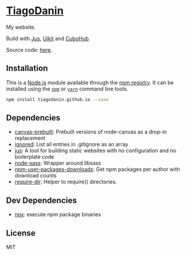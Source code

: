 # [TiagoDanin](https://tiagodanin.github.io/)

My website.

Build with [Jus](http://jus.js.org), [Uikit](https://getuikit.com) and [CuboHub](https://github.com/CuboHub).

Source code: [here](https://github.com/TiagoDanin/TiagoDanin.github.io/tree/master/Source).

## Installation

This is a [Node.js](https://nodejs.org/) module available through the
[npm registry](https://www.npmjs.com/). It can be installed using the
[`npm`](https://docs.npmjs.com/getting-started/installing-npm-packages-locally)
or
[`yarn`](https://yarnpkg.com/en/)
command line tools.

```sh
npm install tiagodanin.github.io --save
```

## Dependencies

- [canvas-prebuilt](https://ghub.io/canvas-prebuilt): Prebuilt versions of node-canvas as a drop-in replacement
- [ignored](https://ghub.io/ignored): List all entries in .gitignore as an array
- [jus](https://ghub.io/jus): A tool for building static websites with no configuration and no boilerplate code
- [node-sass](https://ghub.io/node-sass): Wrapper around libsass
- [npm-user-packages-downloads](https://ghub.io/npm-user-packages-downloads): Get npm packages per author with download counts
- [require-dir](https://ghub.io/require-dir): Helper to require() directories.

## Dev Dependencies

- [npx](https://ghub.io/npx): execute npm package binaries

## License

MIT
